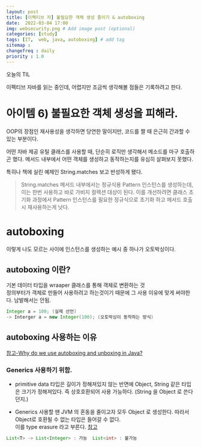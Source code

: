 ```yaml
---
layout: post
title: [이펙티브 자] 불필요한 객체 생성 줄이기 & autoboxing 
date:  2022-03-04 17:00
img: websecurity.png # Add image post (optional)
categories: [study]
tags: [IT,  web, java, autoboxing] # add tag
sitemap :
changefreq : daily
priority : 1.0
---
```


오늘의 TIL  

이펙티브 자바를 읽는 중인데, 어렵지만 조금씩 생각해볼 점들은 기록하려고 한다.  

# 아이템 6) 불필요한 객체 생성을 피해라.  

OOP의 장점인 재사용성을 생각하면 당연한 말이지만, 코드를 짤 때 은근히 간과할 수 있는 부분이다.   

어떤 자바 제공 유틸 클래스를 사용할 때, 단순히 로직만 생각해서 메소드를 마구 호출하곤 했다. 메서드 내부에서 어떤 객체를 생성하고 동작하는지를 유심히 살펴보지 못했다.  

특히나 책에 실린 예제인 String.matches 보고 반성하게 됐다.  

> String.matches 메서드 내부에서는 정규식용 Pattern 인스턴스를 생성하는데, 이는 한번 사용하고 바로 가비지 컬렉션 대상이 된다.  이를 개선하려면 클래스 초기화 과정에서 Pattern 인스턴스를 필요한 정규식으로 초기화 하고 메서드 호출시 재사용하는게 낫다. 


# autoboxing 
이렇게 나도 모르는 사이에 인스턴스를 생성하는 예시 중 하나가 오토박싱이다.  

## autoboxing 이란? 
기본 데이터 타입을 wraaper 클래스를 통해 객체로 변환하는 것  
정의부터가 객체로 만들어 사용하려고 하는것이기 때문에 그 사용 이유에 맞게 써야한다. 
남발해서는 안됨.  
~~~java
Integer a = 100; (실제 선언)
-> Interger a = new Integer(100); (오토박싱이 동작하는 방식)
~~~

## autoboxing 사용하는 이유  
[참고-Why do we use autoboxing and unboxing in Java?](https://stackoverflow.com/questions/27647407/why-do-we-use-autoboxing-and-unboxing-in-java)  
### Generics 사용하기 위함. 
-  primitive data 타입은 길이가 정해져있지 않는 반면에 Object, String 같은  타입은 크기가 정해져있다. 즉 상호호환되어 사용 가능하다. (String 을 Object 로 쓴다던지.)  

- Generics 사용할 땐 JVM 의 혼동을 줄이고자 모두 Object 로 생성한다. 따라서 Object로 호환될 수 없는 타입은 들어갈 수 없다.  
이를 type erasure 라고 부른다. [참고](https://docs.oracle.com/javase/tutorial/java/generics/erasure.html)  

~~~java
List<T> -> List<Integer> : 가능  List<int> : 불가능 
~~~


